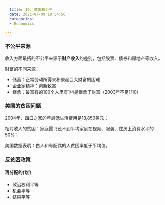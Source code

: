 ```yaml
---
  title: 19. 效率和公平
  date: 2021-07-09 19:54:56
  categories:
  - Economics

---
```


### 不公平来源

收入方面最搭的不公平来源于**财产收入**的差别，包括股票、债券和房地产等收入。

财富的不同来源：

- 储蓄：正常劳动所得来积聚起巨大财富的困难
- 企业家精神：创新致富
- 继承：最富有的100个人里有1/4是继承了财富（2003年不足1/10）

### 美国的贫困问题

2004年，四口之家的年最低生活费用是18,850美元；

相对收入的贫困：家庭霞飞还不到平均家庭在视频、服装、住房上消费水平的50%；

美国数据表明：白人和有配偶的人贫困率低于平均值。

### 反贫困政策

#### 再分配的代价

- 政治权利平等
- 机会平等
- 结果平等                                       

